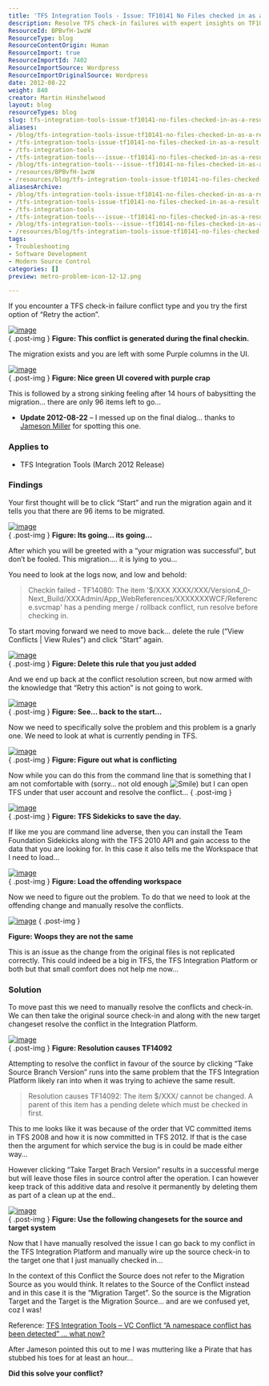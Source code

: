 ```yaml
---
title: 'TFS Integration Tools - Issue: TF10141 No Files checked in as a result of a TFS check-in failure'
description: Resolve TFS check-in failures with expert insights on TF10141. Learn to troubleshoot conflicts and ensure successful migrations in your projects.
ResourceId: BPBvfH-1wzW
ResourceType: blog
ResourceContentOrigin: Human
ResourceImport: true
ResourceImportId: 7402
ResourceImportSource: Wordpress
ResourceImportOriginalSource: Wordpress
date: 2012-08-22
weight: 840
creator: Martin Hinshelwood
layout: blog
resourceTypes: blog
slug: tfs-integration-tools-issue-tf10141-no-files-checked-in-as-a-result-of-a-tfs-check-in-failure
aliases:
- /blog/tfs-integration-tools-issue-tf10141-no-files-checked-in-as-a-result-of-a-tfs-check-in-failure
- /tfs-integration-tools-issue-tf10141-no-files-checked-in-as-a-result-of-a-tfs-check-in-failure
- /tfs-integration-tools
- /tfs-integration-tools---issue--tf10141-no-files-checked-in-as-a-result-of-a-tfs-check-in-failure
- /blog/tfs-integration-tools---issue--tf10141-no-files-checked-in-as-a-result-of-a-tfs-check-in-failure
- /resources/BPBvfH-1wzW
- /resources/blog/tfs-integration-tools-issue-tf10141-no-files-checked-in-as-a-result-of-a-tfs-check-in-failure
aliasesArchive:
- /blog/tfs-integration-tools-issue-tf10141-no-files-checked-in-as-a-result-of-a-tfs-check-in-failure
- /tfs-integration-tools-issue-tf10141-no-files-checked-in-as-a-result-of-a-tfs-check-in-failure
- /tfs-integration-tools
- /tfs-integration-tools---issue--tf10141-no-files-checked-in-as-a-result-of-a-tfs-check-in-failure
- /blog/tfs-integration-tools---issue--tf10141-no-files-checked-in-as-a-result-of-a-tfs-check-in-failure
- /resources/blog/tfs-integration-tools-issue-tf10141-no-files-checked-in-as-a-result-of-a-tfs-check-in-failure
tags:
- Troubleshooting
- Software Development
- Modern Source Control
categories: []
preview: metro-problem-icon-12-12.png

---
```

If you encounter a TFS check-in failure conflict type and you try the first option of “Retry the action”.

[![image](images/image_thumb66-1-1.png "image")](http://blog.hinshelwood.com/files/2012/08/image66.png)  
{ .post-img }
**Figure: This conflict is generated during the final checkin.**

The migration exists and you are left with some Purple columns in the UI.

[![image](images/image_thumb67-2-2.png "image")](http://blog.hinshelwood.com/files/2012/08/image67.png)  
{ .post-img }
**Figure: Nice green UI covered with purple crap**

This is followed by a strong sinking feeling after 14 hours of babysitting the migration… there are only 96 items left to go…

- **Update 2012-08-22** – I messed up on the final dialog… thanks to [Jameson Miller](http://www.linkedin.com/pub/jameson-miller/11/90a/257) for spotting this one.

### Applies to

- TFS Integration Tools (March 2012 Release)

### Findings

Your first thought will be to click “Start” and run the migration again and it tells you that there are 96 items to be migrated.

[![image](images/image_thumb68-3-3.png "image")](http://blog.hinshelwood.com/files/2012/08/image68.png)  
{ .post-img }
**Figure: Its going… its going…**

After which you will be greeted with a “your migration was successful”, but don’t be fooled. This migration…. it is lying to you…

You need to look at the logs now, and low and behold:

> Checkin failed - TF14080: The item '$/XXX XXXX/XXX/Version4_0-Next_Build/XXXAdmin/App_WebReferences/XXXXXXXWCF/Reference.svcmap' has a pending merge / rollback conflict, run resolve before checking in.

To start moving forward we need to move back… delete the rule (“View Conflicts | View Rules”) and click “Start” again.

[![image](images/image_thumb69-4-4.png "image")](http://blog.hinshelwood.com/files/2012/08/image69.png)  
{ .post-img }
**Figure: Delete this rule that you just added**

And we end up back at the conflict resolution screen, but now armed with the knowledge that “Retry this action” is not going to work.

[![image](images/image_thumb70-5-5.png "image")](http://blog.hinshelwood.com/files/2012/08/image70.png)  
{ .post-img }
**Figure: See… back to the start…**

Now we need to specifically solve the problem and this problem is a gnarly one. We need to look at what is currently pending in TFS.

[![image](images/image_thumb71-6-6.png "image")](http://blog.hinshelwood.com/files/2012/08/image71.png)  
{ .post-img }
**Figure: Figure out what is conflicting**

Now while you can do this from the command line that is something that I am not comfortable with (sorry… not old enough ![Smile](images/wlEmoticon-smile2-13-13.png)) but I can open TFS under that user account and resolve the conflict…
{ .post-img }

[![image](images/image_thumb72-7-7.png "image")](http://blog.hinshelwood.com/files/2012/08/image72.png)  
{ .post-img }
**Figure: TFS Sidekicks to save the day.**

If like me you are command line adverse, then you can install the Team Foundation Sidekicks along with the TFS 2010 API and gain access to the data that you are looking for. In this case it also tells me the Workspace that I need to load…

[![image](images/image_thumb73-8-8.png "image")](http://blog.hinshelwood.com/files/2012/08/image73.png)  
{ .post-img }
**Figure: Load the offending workspace**

Now we need to figure out the problem. To do that we need to look at the offending change and manually resolve the conflicts.

[![image](images/image_thumb74-9-9.png "image")](http://blog.hinshelwood.com/files/2012/08/image74.png)
{ .post-img }

**Figure: Woops they are not the same**

This is an issue as the change from the original files is not replicated correctly. This could indeed be a big in TFS, the TFS Integration Platform or both but that small comfort does not help me now…

### Solution

To move past this we need to manually resolve the conflicts and check-in. We can then take the original source check-in and along with the new target changeset resolve the conflict in the Integration Platform.

[![image](images/image_thumb75-10-10.png "image")](http://blog.hinshelwood.com/files/2012/08/image75.png)  
{ .post-img }
**Figure: Resolution causes TF14092**

Attempting to resolve the conflict in favour of the source by clicking “Take Source Branch Version” runs into the same problem that the TFS Integration Platform likely ran into when it was trying to achieve the same result.

> Resolution causes TF14092: The item $/XXX/ cannot be changed. A parent of this item has a pending delete which must be checked in first.

This to me looks like it was because of the order that VC committed items  in TFS 2008 and how it is now committed in TFS 2012. If that is the case then the argument for which service the bug is in could be made either way…

However clicking “Take Target Brach Version” results in a successful merge but will leave those files in source control after the operation. I can however keep track of this additive data and resolve it permanently by deleting them as part of a clean up at the end..

[![image](images/image_thumb76-11-11.png "image")](http://blog.hinshelwood.com/files/2012/08/image76.png)  
{ .post-img }
**Figure: Use the following changesets for the source and target system**

Now that I have manually resolved the issue I can go back to my conflict in the TFS Integration Platform and manually wire up the source check-in to the target one that I just manually checked in…

<warning>

In the context of this Conflict the Source does not refer to the Migration Source as you would think. It relates to the Source of the Conflict instead and in this case it is the “Migration Target”. So the source is the Migration Target and the Target is the Migration Source… and are we confused yet, coz I was!

Reference: [TFS Integration Tools – VC Conflict “A namespace conflict has been detected” … what now?](http://blogs.msdn.com/b/willy-peter_schaub/archive/2012/04/10/tfs-integration-tools-vc-conflict-a-namespace-conflict-has-been-detected-what-now.aspx)

After Jameson pointed this out to me I was muttering like a Pirate that has stubbed his toes for at least an hour…

<warning>

**Did this solve your conflict?**
